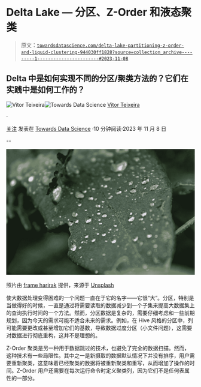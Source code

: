 # Delta Lake — 分区、Z-Order 和液态聚类

> 原文：[`towardsdatascience.com/delta-lake-partitioning-z-order-and-liquid-clustering-944030ff1828?source=collection_archive---------1-----------------------#2023-11-08`](https://towardsdatascience.com/delta-lake-partitioning-z-order-and-liquid-clustering-944030ff1828?source=collection_archive---------1-----------------------#2023-11-08)

## Delta 中是如何实现不同的分区/聚类方法的？它们在实践中是如何工作的？

[](https://medium.com/@vitorf24?source=post_page-----944030ff1828--------------------------------)![Vitor Teixeira](https://medium.com/@vitorf24?source=post_page-----944030ff1828--------------------------------)[](https://towardsdatascience.com/?source=post_page-----944030ff1828--------------------------------)![Towards Data Science](https://towardsdatascience.com/?source=post_page-----944030ff1828--------------------------------) [Vitor Teixeira](https://medium.com/@vitorf24?source=post_page-----944030ff1828--------------------------------)

·

[关注](https://medium.com/m/signin?actionUrl=https%3A%2F%2Fmedium.com%2F_%2Fsubscribe%2Fuser%2F6b05068b69d8&operation=register&redirect=https%3A%2F%2Ftowardsdatascience.com%2Fdelta-lake-partitioning-z-order-and-liquid-clustering-944030ff1828&user=Vitor+Teixeira&userId=6b05068b69d8&source=post_page-6b05068b69d8----944030ff1828---------------------post_header-----------) 发表在 [Towards Data Science](https://towardsdatascience.com/?source=post_page-----944030ff1828--------------------------------) ·10 分钟阅读·2023 年 11 月 8 日[](https://medium.com/m/signin?actionUrl=https%3A%2F%2Fmedium.com%2F_%2Fvote%2Ftowards-data-science%2F944030ff1828&operation=register&redirect=https%3A%2F%2Ftowardsdatascience.com%2Fdelta-lake-partitioning-z-order-and-liquid-clustering-944030ff1828&user=Vitor+Teixeira&userId=6b05068b69d8&source=-----944030ff1828---------------------clap_footer-----------)

--

[](https://medium.com/m/signin?actionUrl=https%3A%2F%2Fmedium.com%2F_%2Fbookmark%2Fp%2F944030ff1828&operation=register&redirect=https%3A%2F%2Ftowardsdatascience.com%2Fdelta-lake-partitioning-z-order-and-liquid-clustering-944030ff1828&source=-----944030ff1828---------------------bookmark_footer-----------)![](img/19486b33b135625836f8ae64791213b1.png)

照片由 [frame harirak](https://unsplash.com/@framemily?utm_source=medium&utm_medium=referral) 提供，来源于 [Unsplash](https://unsplash.com/?utm_source=medium&utm_medium=referral)

使大数据处理变得困难的一个问题一直在于它的名字——它很“大”。分区，特别是当做得好的时候，一直是通过将需要读取的数据减少到一个子集来提高大数据集上的查询执行时间的一个方法。然而，分区数据是复杂的，需要仔细考虑和一些前期规划，因为今天的需求可能不适合未来的需求。例如，在 Hive 风格的分区中，列可能需要更改或甚至增加它们的基数，导致数据过度分区（小文件问题），这需要对数据进行彻底重构，这并不是理想的。

Z-Order 聚类是另一种用于数据跳过的技术，也避免了完全的数据扫描。然而，这种技术有一些局限性。其中之一是新摄取的数据默认情况下并没有排序，用户需要重新聚类，这意味着已经聚类的数据将被重新聚类和重写，从而增加了操作的时间。Z-Order 用户还需要在每次运行命令时定义聚类列，因为它们不是任何表属性的一部分。
